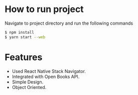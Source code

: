 # How to run project
Navigate to project directory and run the following commands
```sh
$ npm install
$ yarn start --web
```

# Features

  - Used React Native Stack Navigator.
  - Integrated with Open Books API.
  - Simple Design.
  - Object Oriented.
